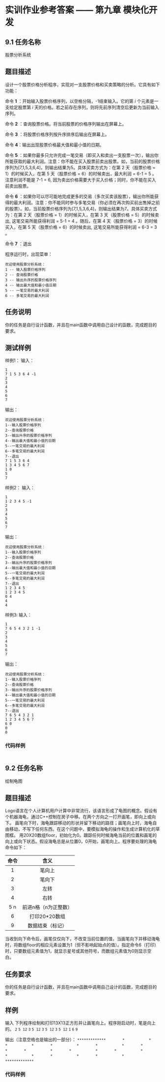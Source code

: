 # 实训作业参考答案 —— 第九章 模块化开发



## 9.1 任务名称

股票分析系统

## 题目描述

设计一个股票价格分析程序，实现对一支股票价格和买卖策略的分析。它具有如下功能：

命令 **1** ：开始输入股票价格序列，以空格分隔，-1结束输入。它的第 *i* 个元素是一支给定股票第 *i* 天的价格。若之前存在序列，则将先前序列清空后更新为当前输入序列。

命令 **2** ：查询股票价格。将当前股票的价格序列输出在屏幕上。

命令 **3** ：将股票价格序列按升序排序后输出在屏幕上。

命令 **4**：输出出现股票价格最大值和最小值的日期。

命令 **5** ：如果你最多只允许完成一笔交易（即买入和卖出一支股票一次），输出你所能获取的最大利润。注意：你不能在买入股票前卖出股票。如，当前的股票价格序列为[7,1,5,3,6,4]，则输出结果为5。具体买卖方式为：在第 2 天（股票价格 = 1）的时候买入，在第 5 天（股票价格 = 6）的时候卖出，最大利润 = 6-1 = 5 。注意利润不能是 7-1 = 6, 因为卖出价格需要大于买入价格；同时，你不能在买入前卖出股票。

命令 **6** ：如果你可以尽可能地完成更多的交易（多次买卖该股票），输出你所能获得的最大利润。注意：你不能同时参与多笔交易（你必须在再次购买前出售掉之前的股票）。如，当前股票价格序列为[7,1,5,3,6,4]，则输出结果为7。具体买卖方式为：在第 2 天（股票价格 = 1）的时候买入，在第 3 天（股票价格 = 5）的时候卖出, 这笔交易所能获得利润 = 5-1 = 4 。随后，在第 4 天（股票价格 = 3）的时候买入，在第 5 天（股票价格 = 6）的时候卖出, 这笔交易所能获得利润 = 6-3 = 3 。

命令 **7** ：退出

程序运行时，出现菜单：

```
欢迎使用股票分析系统：
1 -- 输入股票价格序列
2 -- 查询股票价格
3 -- 输出升序的股票价格序列
4 -- 输出最大值和最小值日期
5 -- 一笔交易的最大利润
6 -- 多笔交易的最大利润
```
## 任务说明
你的任务是自行设计函数，并且在main函数中调用自己设计的函数，完成题目的要求。


## 测试样例

样例1：
输入：
```
1
7 1 5 3 6 4 -1
2
3
4
5
6
7
```
输出：
```
欢迎使用股票分析系统：
1--输入股票价格序列
2--查询股票价格
3--输出升序的股票价格序列
4--输出最大值和最小值的日期
5--一笔交易的最大利润
6--多笔交易的最大利润
7--退出
7 1 5 3 6 4 
1 3 4 5 6 7 
1 0
5
7
```

样例2：
输入：
```
1
1 2 3 4 5 -1
2
3
4
5
6
7
```
输出：
```
欢迎使用股票分析系统：
1--输入股票价格序列
2--查询股票价格
3--输出升序的股票价格序列
4--输出最大值和最小值的日期
5--一笔交易的最大利润
6--多笔交易的最大利润
7--退出
1 2 3 4 5 
1 2 3 4 5 
0 4
4
4
```

样例3:
输入：
```
1
7 6 5 4 3 2 1 -1
2
3
4
5
6
7
```
输出：
```
欢迎使用股票分析系统：
1--输入股票价格序列
2--查询股票价格
3--输出升序的股票价格序列
4--输出最大值和最小值的日期
5--一笔交易的最大利润
6--多笔交易的最大利润
7--退出
7 6 5 4 3 2 1 
1 2 3 4 5 6 7 
6 0
0
0
```

### 代码样例

```cpp

```





## 9.2 任务名称

绘制龟图

## 题目描述

Logo语言在个人计算机用户计算中非常流行，该语言形成了龟图的概念。假设有个机器海龟，通过C++控制在房子中移。在两个方向之一打开画笔，即向上或向下。
画笔向下时，海龟跟踪移动的形状并留下移动的路径；画笔向上时，海龟自由移动，不写下任何东西。在这个问题中，要模拟海龟的操作和生成计算机化的草图框。
用20X20数组floor，初始化为0。跟踪任何时候海龟当前的位置和画笔的向上或向下状态。假设海龟总是从位置0，0开始，画笔向上。程序要处理的海龟命令如下：

| 命令 |         含义         |
| :--: | :------------------: |
|  1   |        笔向上        |
|  2   |        笔向下        |
|  3   |         左转         |
|  4   |         右转         |
| 5 n  | 前进n格（n为正整数） |
|  6   |    打印20*20数组     |
|  9   |   数据结束（标记）   |


当收到向下命令后，画笔仅仅向下，不改变当前位置的值，当画笔向下并移动海龟时，将数组floor的相应元素设置为1（但不影响起始点的值）。指定命令6（打印）时，只要数组元素值为1，就显示星号或其他符号，而数组元素值为0则显示空白。

## 任务要求
你的任务是自行设计函数，并且在main函数中调用自己设计的函数，完成题目的要求。

## 样例
输入
下列程序绘制和打印13X13正方形并让画笔向上。程序刚启动时，笔是向上的。
`2`
`5 12`
`3`
`5 12`
`3`
`5 12`
`3`
`5 12`
`1`
`6`
`9`

输出（注意空格也是输出的一部分）：
`*************       `
`*           *       `
`*           *       `
`*           *       `
`*           *       `
`*           *       `
`*           *       `
`*           *       `
`*           *       `
`*           *       `
`*           *       `
`*           *       `
`*************       `
`                    `
`                    `
`                    `
`                    `
`                    `
`                    `
`                    `

### 代码样例

```cpp

```




